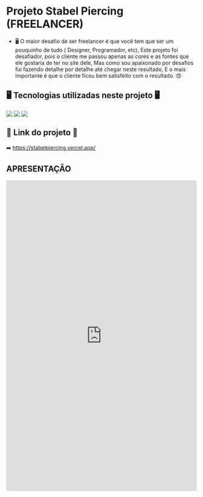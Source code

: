 # Projeto Stabel Piercing (FREELANCER)

- 🖥️ O maior desafio de ser freelancer é que você tem que ser um pouquinho de tudo ( Designer, Programador, etc), Este projeto foi desafiador, pois o cliente me passou apenas as cores e as fontes que ele gostaria de ter no site dele, Mas como sou apaixonado por desafios fui fazendo detalhe por detalhe até chegar neste resultado, E o mais importante é que o cliente ficou bem satisfeito com o resultado. 😍

##

## 🖥️ Tecnologias utilizadas neste projeto 🖥️
<div>
  <img align="center" src="https://img.shields.io/badge/Vue.js-35495E?style=for-the-badge&logo=vue.js&logoColor=4FC08D"/>
  <img align="center" src="https://img.shields.io/badge/Sass-CC6699?style=for-the-badge&logo=sass&logoColor=white"/>
  <img align="center" src="https://img.shields.io/badge/JavaScript-F7DF1E?style=for-the-badge&logo=javascript&logoColor=black"/>
</div>
  
  ## 🔗 Link do projeto 🔗
  
  ➡️ https://stabelpiercing.vercel.app/
  
 ## APRESENTAÇÃO
 
 <iframe src="https://www.linkedin.com/embed/feed/update/urn:li:ugcPost:6938475642220883968" height="820" width="504" frameborder="0" allowfullscreen="" title="Publicação incorporada"></iframe>
